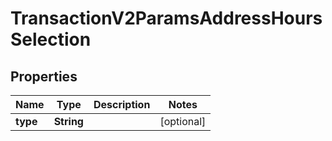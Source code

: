 

# TransactionV2ParamsAddressHoursSelection

## Properties

Name | Type | Description | Notes
------------ | ------------- | ------------- | -------------
**type** | **String** |  |  [optional]



